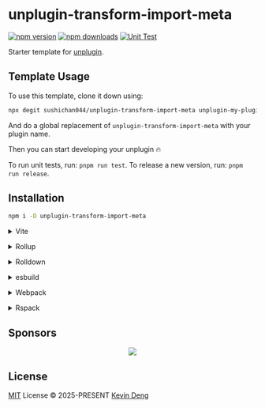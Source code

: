 # unplugin-transform-import-meta

[![npm version][npm-version-src]][npm-version-href]
[![npm downloads][npm-downloads-src]][npm-downloads-href]
[![Unit Test][unit-test-src]][unit-test-href]

Starter template for [unplugin](https://github.com/unjs/unplugin).

<!-- Remove Start -->

## Template Usage

To use this template, clone it down using:

```bash
npx degit sushichan044/unplugin-transform-import-meta unplugin-my-plugin
```

And do a global replacement of `unplugin-transform-import-meta` with your plugin name.

Then you can start developing your unplugin 🔥

To run unit tests, run: `pnpm run test`.
To release a new version, run: `pnpm run release`.

<!-- Remove End -->

## Installation

```bash
npm i -D unplugin-transform-import-meta
```

<details>
<summary>Vite</summary><br>

```ts
// vite.config.ts
import Starter from 'unplugin-transform-import-meta/vite'

export default defineConfig({
  plugins: [Starter()],
})
```

<br></details>

<details>
<summary>Rollup</summary><br>

```ts
// rollup.config.js
import Starter from 'unplugin-transform-import-meta/rollup'

export default {
  plugins: [Starter()],
}
```

<br></details>

<details>
<summary>Rolldown</summary><br>

```ts
// rolldown.config.js
import Starter from 'unplugin-transform-import-meta/rolldown'

export default {
  plugins: [Starter()],
}
```

<br></details>

<details>
<summary>esbuild</summary><br>

```ts
import { build } from 'esbuild'
import Starter from 'unplugin-transform-import-meta/esbuild'

build({
  plugins: [Starter()],
})
```

<br></details>

<details>
<summary>Webpack</summary><br>

```js
// webpack.config.js
import Starter from 'unplugin-transform-import-meta/webpack'

export default {
  /* ... */
  plugins: [Starter()],
}
```

<br></details>

<details>
<summary>Rspack</summary><br>

```ts
// rspack.config.js
import Starter from 'unplugin-transform-import-meta/rspack'

export default {
  /* ... */
  plugins: [Starter()],
}
```

<br></details>

## Sponsors

<p align="center">
  <a href="https://cdn.jsdelivr.net/gh/sushichan044/sponsors/sponsors.svg">
    <img src='https://cdn.jsdelivr.net/gh/sushichan044/sponsors/sponsors.svg'/>
  </a>
</p>

## License

[MIT](./LICENSE) License © 2025-PRESENT [Kevin Deng](https://github.com/sushichan044)

<!-- Badges -->

[npm-version-src]: https://img.shields.io/npm/v/unplugin-transform-import-meta.svg
[npm-version-href]: https://npmjs.com/package/unplugin-transform-import-meta
[npm-downloads-src]: https://img.shields.io/npm/dm/unplugin-transform-import-meta
[npm-downloads-href]: https://www.npmcharts.com/compare/unplugin-transform-import-meta?interval=30
[unit-test-src]: https://github.com/sushichan044/unplugin-transform-import-meta/actions/workflows/unit-test.yml/badge.svg
[unit-test-href]: https://github.com/sushichan044/unplugin-transform-import-meta/actions/workflows/unit-test.yml
